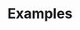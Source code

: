 ---
#Delimiter files are used to separate the list of documentation pages into sections.
title: "Examples"
type: delimiter
weight: 24 # Change this weight to change order of sections
sitemapExclude: True
_build:
  publishResources: false
  render: never
---